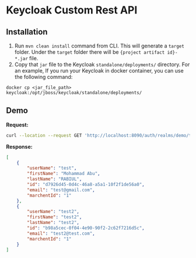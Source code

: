 # Keycloak Custom Rest API
## Installation
 1. Run  `mvn clean install` command from CLI. This will generate a `target` folder. Under the `target` folder there will be `{project artifact id}-*.jar` file.
 2.  Copy that `jar` file to the Keycloak `standalone/deployments/` directory. For an example, If you run your Keycloak in docker container, you can use the following command:
 ```dillinger
docker cp <jar_file_path> keycloak:/opt/jboss/keycloak/standalone/deployments/
```
## Demo
**Request:**
```sh
curl --location --request GET 'http://localhost:8090/auth/realms/demo/token-userapi-rest/users/search-by-attr?attr=marchent_id&value=1'
```
**Response:**
```json
[
    {
        "userName": "test",
        "firstName": "Mohammad Abu",
        "lastName": "RABIUL",
        "id": "d7926d45-0d4c-46a8-a5a1-10f2f1de56a0",
        "email": "test@gmail.com",
        "marchentId": "1"
    },
    {
        "userName": "test2",
        "firstName": "test2",
        "lastName": "test2",
        "id": "b98a5cec-0f04-4e90-90f2-2c62f7216d5c",
        "email": "test2@test.com",
        "marchentId": "1"
    }
]
```